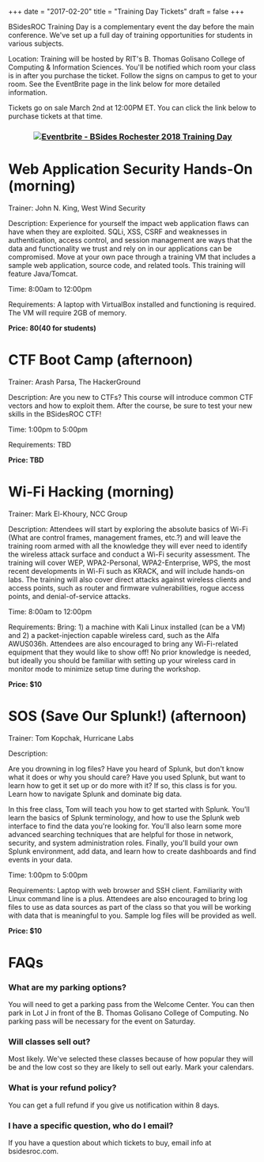 +++
date = "2017-02-20"
title = "Training Day Tickets"
draft = false
+++

BSidesROC Training Day is a complementary event the day before the main conference. We've set up a full day of training opportunities for students in various subjects. 

Location: Training will be hosted by RIT's B. Thomas Golisano College of Computing & Information Sciences. You'll be notified which room your class is in after you purchase the ticket. Follow the signs on campus to get to your room. See the EventBrite page in the link below for more detailed information. 

Tickets go on sale March 2nd at 12:00PM ET. You can click the link below to purchase tickets at that time. 

### <div align="center"><a href="https://www.eventbrite.com/e/bsides-rochester-2018-training-day-tickets-43132000976?ref=ebtn" target="_blank"><img src="https://www.eventbrite.com/custombutton?eid=43132000976" alt="Eventbrite - BSides Rochester 2018 Training Day" /></a></div>


# Web Application Security Hands-On (morning)
Trainer: John N. King, West Wind Security

Description: Experience for yourself the impact web application flaws can have when they are exploited. SQLi, XSS, CSRF and weaknesses in authentication, access control, and session management are ways that the data and functionality we trust and rely on in our applications can be compromised.  Move at your own pace through a training VM that includes a sample web application, source code, and related tools. This training will feature Java/Tomcat.

Time: 8:00am to 12:00pm 

Requirements: A laptop with VirtualBox installed and functioning is required. The VM will require 2GB of memory.

**Price: $80 ($40 for students)**



# CTF Boot Camp (afternoon)
Trainer: Arash Parsa, The HackerGround

Description: Are you new to CTFs?  This course will introduce common CTF vectors and how to exploit them.  After the course, be sure to test your new skills in the BSidesROC CTF!

Time: 1:00pm to 5:00pm 

Requirements: TBD

**Price: TBD**



# Wi-Fi Hacking (morning)
Trainer: Mark El-Khoury, NCC Group

Description: Attendees will start by exploring the absolute basics of Wi-Fi (What are control frames, management frames, etc.?) and will leave the training room armed with all the knowledge they will ever need to identify the wireless attack surface and conduct a Wi-Fi security assessment. The training will cover WEP, WPA2-Personal, WPA2-Enterprise, WPS, the most recent developments in Wi-Fi such as KRACK, and will include hands-on labs. The training will also cover direct attacks against wireless clients and access points, such as router and firmware vulnerabilities, rogue access points, and denial-of-service attacks.

Time: 8:00am to 12:00pm 

Requirements: Bring: 1) a machine with Kali Linux installed (can be a VM) and 2) a packet-injection capable wireless card, such as the Alfa AWUS036h.  Attendees are also encouraged to bring any Wi-Fi-related equipment that they would like to show off!  No prior knowledge is needed, but ideally you should be familiar with setting up your wireless card in monitor mode to minimize setup time during the workshop.

**Price: $10**



# SOS (Save Our Splunk!) (afternoon)
Trainer: Tom Kopchak, Hurricane Labs

Description: 

Are you drowning in log files? Have you heard of Splunk, but don't know what it does or why you should care? Have you used Splunk, but want to learn how to get it set up or do more with it? If so, this class is for you. Learn how to navigate Splunk and dominate big data.

In this free class, Tom will teach you how to get started with Splunk. You'll learn the basics of Splunk terminology, and how to use the Splunk web interface to find the data you're looking for. You'll also learn some more advanced searching techniques that are helpful for those in network, security, and system administration roles. Finally, you'll build your own Splunk environment, add data, and learn how to create dashboards and find events in your data.

Time: 1:00pm to 5:00pm 

Requirements: Laptop with web browser and SSH client.  Familiarity with Linux command line is a plus.  Attendees are also encouraged to bring log files to use as data sources as part of the class so that you will be working with data that is meaningful to you. Sample log files will be provided as well.

**Price: $10**



# FAQs
 

### What are my parking options?

You will need to get a parking pass from the Welcome Center.  You can then park in Lot J in front of the B. Thomas Golisano College of Computing.  No parking pass will be necessary for the event on Saturday.

### Will classes sell out?

Most likely. We've selected these classes because of how popular they will be and the low cost so they are likely to sell out early. Mark your calendars. 

### What is your refund policy?

You can get a full refund if you give us notification within 8 days. 

### I have a specific question, who do I email?

If you have a question about which tickets to buy, email info at bsidesroc.com. 

